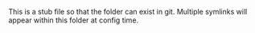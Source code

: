 This is a stub file so that the folder can exist in git.  Multiple symlinks will appear within this folder at config time.
